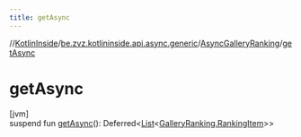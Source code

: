 ```yaml
---
title: getAsync
---
```

//[KotlinInside](../../../index.html)/[be.zvz.kotlininside.api.async.generic](../index.html)/[AsyncGalleryRanking](index.html)/[getAsync](get-async.html)



# getAsync



[jvm]\
suspend fun [getAsync](get-async.html)(): Deferred&lt;[List](https://kotlinlang.org/api/latest/jvm/stdlib/kotlin.collections/-list/index.html)&lt;[GalleryRanking.RankingItem](../../be.zvz.kotlininside.api.generic/-gallery-ranking/-ranking-item/index.html)&gt;&gt;




